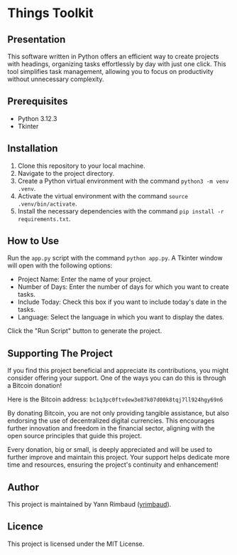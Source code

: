 # Things Toolkit

## Presentation

This software written in Python offers an efficient way to create projects with headings, organizing tasks effortlessly by day with just one click. This tool simplifies task management, allowing you to focus on productivity without unnecessary complexity.

## Prerequisites

- Python 3.12.3
- Tkinter

## Installation

1. Clone this repository to your local machine.
2. Navigate to the project directory.
3. Create a Python virtual environment with the command `python3 -m venv .venv`.
4. Activate the virtual environment with the command `source .venv/bin/activate`.
5. Install the necessary dependencies with the command `pip install -r requirements.txt`.

## How to Use

Run the `app.py` script with the command `python app.py`. A Tkinter window will open with the following options:

- Project Name: Enter the name of your project.
- Number of Days: Enter the number of days for which you want to create tasks.
- Include Today: Check this box if you want to include today's date in the tasks.
- Language: Select the language in which you want to display the dates.

Click the "Run Script" button to generate the project.

## Supporting The Project

If you find this project beneficial and appreciate its contributions, you might consider offering your support. One of the ways you can do this is through a Bitcoin donation!

Here is the Bitcoin address:
`bc1q3pc0ftvdew3e87k07d00k8tqj7ll924hgy69n6`

By donating Bitcoin, you are not only providing tangible assistance, but also endorsing the use of decentralized digital currencies. This encourages further innovation and freedom in the financial sector, aligning with the open source principles that guide this project.

Every donation, big or small, is deeply appreciated and will be used to further improve and maintain this project. Your support helps dedicate more time and resources, ensuring the project's continuity and enhancement!

## Author

This project is maintained by Yann Rimbaud ([yrimbaud](https://github.com/yrimbaud)).

## Licence

This project is licensed under the MIT License.
